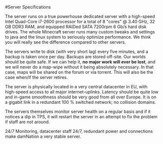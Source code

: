 ---
---
#Server Specifications

The server runs on a true powerhouse dedicated server with a high-speed Intel Quad-Core i7-2600 processor for a total of 8 "cores" @ 3.40 GHz, 32 GB DDR3 RAM, and equipped RAIDed SATA 7200rpm 6 Gb/s hard disk drives.
The whole Minecraft server runs many custom tweaks and settings to java and the linux system to seriously optimize performance. We think you will really see the difference compared to other servers.

The servers write to disk (with very short lag) every five minutes, and a backup is taken once per day. Backups are stored off-site. Our worlds should be quite safe. If we can help it, **no major work will ever be lost**, and we will never do a map-wipe without it being absolutely necessary. In that case, maps will be shared on the forum or via torrent. This will also be the case when/if the server retires.

The server is physically located in a very central datacenter in EU, with high-speed access to all major internet-uplinks. Latency should be quite low and in-game smoothness should be very good from all over Europe. It is on a gigabit link in a redundant 100 % switched network; no collision domains.

The servers themselves monitor server health on a regular basis and if it notices a dip in TPS, it will restart the server in an attempt to fix the problem if staff are not around.

24/7 Monitoring, datacenter staff 24/7, redundant power and connections make damNation a very stable server.
